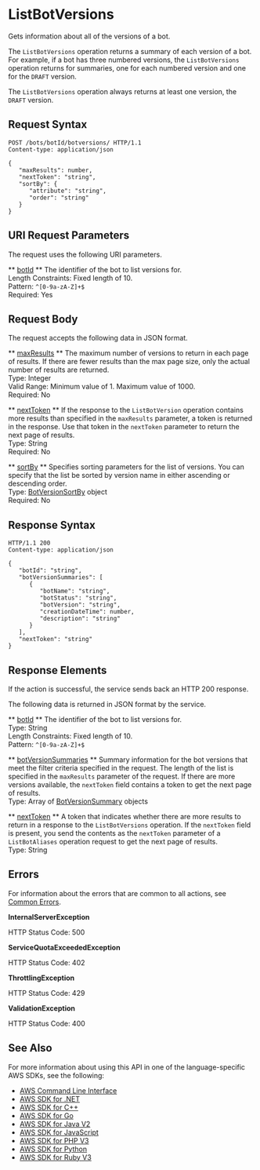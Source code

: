 # ListBotVersions<a name="API_ListBotVersions"></a>

Gets information about all of the versions of a bot\.

The `ListBotVersions` operation returns a summary of each version of a bot\. For example, if a bot has three numbered versions, the `ListBotVersions` operation returns for summaries, one for each numbered version and one for the `DRAFT` version\.

The `ListBotVersions` operation always returns at least one version, the `DRAFT` version\.

## Request Syntax<a name="API_ListBotVersions_RequestSyntax"></a>

```
POST /bots/botId/botversions/ HTTP/1.1
Content-type: application/json

{
   "maxResults": number,
   "nextToken": "string",
   "sortBy": { 
      "attribute": "string",
      "order": "string"
   }
}
```

## URI Request Parameters<a name="API_ListBotVersions_RequestParameters"></a>

The request uses the following URI parameters\.

 ** [botId](#API_ListBotVersions_RequestSyntax) **   <a name="lexv2-ListBotVersions-request-botId"></a>
The identifier of the bot to list versions for\.  
Length Constraints: Fixed length of 10\.  
Pattern: `^[0-9a-zA-Z]+$`   
Required: Yes

## Request Body<a name="API_ListBotVersions_RequestBody"></a>

The request accepts the following data in JSON format\.

 ** [maxResults](#API_ListBotVersions_RequestSyntax) **   <a name="lexv2-ListBotVersions-request-maxResults"></a>
The maximum number of versions to return in each page of results\. If there are fewer results than the max page size, only the actual number of results are returned\.  
Type: Integer  
Valid Range: Minimum value of 1\. Maximum value of 1000\.  
Required: No

 ** [nextToken](#API_ListBotVersions_RequestSyntax) **   <a name="lexv2-ListBotVersions-request-nextToken"></a>
If the response to the `ListBotVersion` operation contains more results than specified in the `maxResults` parameter, a token is returned in the response\. Use that token in the `nextToken` parameter to return the next page of results\.  
Type: String  
Required: No

 ** [sortBy](#API_ListBotVersions_RequestSyntax) **   <a name="lexv2-ListBotVersions-request-sortBy"></a>
Specifies sorting parameters for the list of versions\. You can specify that the list be sorted by version name in either ascending or descending order\.  
Type: [BotVersionSortBy](API_BotVersionSortBy.md) object  
Required: No

## Response Syntax<a name="API_ListBotVersions_ResponseSyntax"></a>

```
HTTP/1.1 200
Content-type: application/json

{
   "botId": "string",
   "botVersionSummaries": [ 
      { 
         "botName": "string",
         "botStatus": "string",
         "botVersion": "string",
         "creationDateTime": number,
         "description": "string"
      }
   ],
   "nextToken": "string"
}
```

## Response Elements<a name="API_ListBotVersions_ResponseElements"></a>

If the action is successful, the service sends back an HTTP 200 response\.

The following data is returned in JSON format by the service\.

 ** [botId](#API_ListBotVersions_ResponseSyntax) **   <a name="lexv2-ListBotVersions-response-botId"></a>
The identifier of the bot to list versions for\.  
Type: String  
Length Constraints: Fixed length of 10\.  
Pattern: `^[0-9a-zA-Z]+$` 

 ** [botVersionSummaries](#API_ListBotVersions_ResponseSyntax) **   <a name="lexv2-ListBotVersions-response-botVersionSummaries"></a>
Summary information for the bot versions that meet the filter criteria specified in the request\. The length of the list is specified in the `maxResults` parameter of the request\. If there are more versions available, the `nextToken` field contains a token to get the next page of results\.  
Type: Array of [BotVersionSummary](API_BotVersionSummary.md) objects

 ** [nextToken](#API_ListBotVersions_ResponseSyntax) **   <a name="lexv2-ListBotVersions-response-nextToken"></a>
A token that indicates whether there are more results to return in a response to the `ListBotVersions` operation\. If the `nextToken` field is present, you send the contents as the `nextToken` parameter of a `ListBotAliases` operation request to get the next page of results\.  
Type: String

## Errors<a name="API_ListBotVersions_Errors"></a>

For information about the errors that are common to all actions, see [Common Errors](CommonErrors.md)\.

 **InternalServerException**   
  
HTTP Status Code: 500

 **ServiceQuotaExceededException**   
  
HTTP Status Code: 402

 **ThrottlingException**   
  
HTTP Status Code: 429

 **ValidationException**   
  
HTTP Status Code: 400

## See Also<a name="API_ListBotVersions_SeeAlso"></a>

For more information about using this API in one of the language\-specific AWS SDKs, see the following:
+  [AWS Command Line Interface](https://docs.aws.amazon.com/goto/aws-cli/models.lex.v2-2020-08-07/ListBotVersions) 
+  [AWS SDK for \.NET](https://docs.aws.amazon.com/goto/DotNetSDKV3/models.lex.v2-2020-08-07/ListBotVersions) 
+  [AWS SDK for C\+\+](https://docs.aws.amazon.com/goto/SdkForCpp/models.lex.v2-2020-08-07/ListBotVersions) 
+  [AWS SDK for Go](https://docs.aws.amazon.com/goto/SdkForGoV1/models.lex.v2-2020-08-07/ListBotVersions) 
+  [AWS SDK for Java V2](https://docs.aws.amazon.com/goto/SdkForJavaV2/models.lex.v2-2020-08-07/ListBotVersions) 
+  [AWS SDK for JavaScript](https://docs.aws.amazon.com/goto/AWSJavaScriptSDK/models.lex.v2-2020-08-07/ListBotVersions) 
+  [AWS SDK for PHP V3](https://docs.aws.amazon.com/goto/SdkForPHPV3/models.lex.v2-2020-08-07/ListBotVersions) 
+  [AWS SDK for Python](https://docs.aws.amazon.com/goto/boto3/models.lex.v2-2020-08-07/ListBotVersions) 
+  [AWS SDK for Ruby V3](https://docs.aws.amazon.com/goto/SdkForRubyV3/models.lex.v2-2020-08-07/ListBotVersions) 